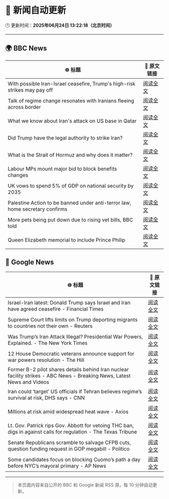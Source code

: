 # 🧠 新闻自动更新

🕒 更新时间：**2025年06月24日 13:22:18（北京时间）**

---

## 🌍 BBC News

| 🌐 标题 | 🔗 原文链接 |
|--------|-------------|
| With possible Iran-Israel ceasefire, Trump's high-risk strikes may pay off | [阅读全文](https://www.bbc.com/news/articles/cdr3yxgjd6ro) |
| Talk of regime change resonates with Iranians fleeing across border | [阅读全文](https://www.bbc.com/news/articles/cy9xl4nrq8wo) |
| What we know about Iran's attack on US base in Qatar | [阅读全文](https://www.bbc.com/news/articles/cdjxdgjpd48o) |
| Did Trump have the legal authority to strike Iran? | [阅读全文](https://www.bbc.com/news/articles/c4gkw04yze1o) |
| What is the Strait of Hormuz and why does it matter? | [阅读全文](https://www.bbc.com/news/articles/c78n6p09pzno) |
| Labour MPs mount major bid to block benefits changes | [阅读全文](https://www.bbc.com/news/articles/c8d6947ej5ro) |
| UK vows to spend 5% of GDP on national security by 2035 | [阅读全文](https://www.bbc.com/news/articles/c07dk90d94vo) |
| Palestine Action to be banned under anti-terror law, home secretary confirms | [阅读全文](https://www.bbc.com/news/articles/c4g83l33wdeo) |
| More pets being put down due to rising vet bills, BBC told | [阅读全文](https://www.bbc.com/news/articles/ce9xjmz70m5o) |
| Queen Elizabeth memorial to include Prince Philip | [阅读全文](https://www.bbc.com/news/articles/cy8g98zxgg6o) |

## 📰 Google News

| 🌐 标题 | 🔗 原文链接 |
|--------|-------------|
| Israel-Iran latest: Donald Trump says Israel and Iran have agreed ceasefire - Financial Times | [阅读全文](https://news.google.com/rss/articles/CBMicEFVX3lxTE9vdFRKVmU4VnpacWZuTzNtaEtYNV9MLS1YbHpiRGxVb090Wmg3YVhTNm0yLTc0RGlmN0RSRTFrY0RFaEd1X0U5ZWVtYS1ULTNWVWIxTThQUmdfbmlwZUZucUFfV1h2bmFtTDVnR2o4YWw?oc=5) |
| Supreme Court lifts limits on Trump deporting migrants to countries not their own - Reuters | [阅读全文](https://news.google.com/rss/articles/CBMiwwFBVV95cUxNVjRTNmRRNURMc01CWmFHX3pMUk1VZXA3SzZ0Y2tNVmVaTVhmcW9Lc2U2NGxsWkFFZ01TZ1JKU3dCZTJPYnZvOGJhTG9TT1FKdThTRjMzYklfUl9CYW01SEk5MlZndDN2VW5RbURiLWtaVnAzMlRhZjlmdmZ6UkJCS05yM2RyWXFQSG14M2lYOFlWVUpmUjBSNWdyZng3Yk5FRmo2bVpKNVVFcXlPREN2eVd2NXdXSWFGdW5WQ0dUeEhpc1k?oc=5) |
| Was Trump’s Iran Attack Illegal? Presidential War Powers, Explained. - The New York Times | [阅读全文](https://news.google.com/rss/articles/CBMijwFBVV95cUxNejNKckRUeXc5c3N1bzJ2bTN4SUNpbFBwZlRkeUhXaENGbHNBTS1pQTNYaTVYckVwTG5YRDlFUG1BVGZ5SVBsOG1ZOWV4YloyUlN5dUhJSzR2TDVHXzZpLVItTERIbjVwN1VuU3N1UDR3OW9LOFZOeHN3ckNHUUx2MkhTd21oU0x0MVNCc21WRQ?oc=5) |
| 12 House Democratic veterans announce support for war powers resolution - The Hill | [阅读全文](https://news.google.com/rss/articles/CBMikwFBVV95cUxNYldRR29QSThYU3o0X3FJM1d0WXc3WTVMc1hVNmRISTlVZm5DV2syck1BdzRCSDdRRExCZGxiWE9pMHdmeUtuZ05ZWWV6Zkhoaldqc3FCWDJvUzRwSXFDSWdwQ3ZLbmp6Mmc5Z1pkVGItV1NMS2tPMlJrRHJ4dWx2RHVZZFFRUzRnWjZIVWM5dXptQ3PSAZgBQVVfeXFMTjFwN000MUo1MUYtN3BqOXlON0hOVG9SMmxObVZ6b01XdXMzLWtJM0RLSE9id2tCNWJubXotVnBYWkxxR2dYUWFzT24tVmVnQjhORnhBNnhmWTdrWUN1T3VBVjRnUVNoajFNNXZuRHYzWUFVNm5wNzRtQllEcmhWZGJFWHM2Y25kcHdJenJmckJKTk9LUkVSWko?oc=5) |
| Former B-2 pilot shares details behind Iran nuclear facility strikes - ABC News - Breaking News, Latest News and Videos | [阅读全文](https://news.google.com/rss/articles/CBMinAFBVV95cUxNd21fenJ5aEcxWnltVDdpZmdvcG0zMUkzd3ZTR196VW4tVVRFM01xTklGbkdKWS1mVUVIajRqaEN0WGtoUHBRUzhyYjlJa3lyY25RS2dPN0xjX0xKSzB0QTFxbWhrV05KQ1dLckVTQUp5ZGdJQkZzMEE1QjJURzY3S0hDM1o4c1BKRS1aNk10Y2xQQkFHUTZfcTNzUlLSAaIBQVVfeXFMTndSNU1XTk1WcEpnU0Zac0hYajRZNzRpbTNzeXRZQU01X0luRFoydW1NeHJiNWhNRnZJWDBnc3RieVR1aE9POF8yeVoyNVM1QjBHd1BkblBsWUFISXhUUndSanl5cFUyUUI0OGVnemZNbjhwM0VNYzU3SVVOd1IxVEJLdTlQbGpFU21rQlk3RFg1MDF4eGg0bUhLOU9uc3VNekx3?oc=5) |
| Iran could ‘target’ US officials if Tehran believes regime’s survival at risk, DHS says - CNN | [阅读全文](https://news.google.com/rss/articles/CBMiigFBVV95cUxNMlBBZThueUpIc0pGYWtkTDlnX3FOSndpcC1mLU9EaHhHenhkcWtoV29rYndPOVRfYWJLT0hINzI1T3dsdEI2bUxHZnFoNnViRnVKaExzSktNeW1sZmJadGFqRHMxNmI0MEhVU1F5Mi04X0FRTDJOdHZfMUJYbW1qREhzR2NLdlNoT3fSAY8BQVVfeXFMTVUtN1Z4cWhDVTVyLVIxTF9vdEgxSHFYUVZpM1AtTlJyNVZJZnE0N1NhbFJSYVlZVm9mS3hMZWFyUk9NYi1qZVVuSzZXaG5zZlJOMjFtclFPdzFPVUpxNElyYVZrbzNzeGJWZlIwVGtidUZUR01vNW9uVXNKS1RxWVJBNGVzXzhxQms1VU1CT3M?oc=5) |
| Millions at risk amid widespread heat wave - Axios | [阅读全文](https://news.google.com/rss/articles/CBMiVEFVX3lxTE80MEVRNzRsSmJTSC10M29hZ0FTaGxtMEUxRzVWdk1nanBwdGI5Z19Bb0N6clFhVTlEdjQ3UWVTUnhjVDNicWtZU2N0Y2NGVFZtVXpHdw?oc=5) |
| Lt. Gov. Patrick rips Gov. Abbott for vetoing THC ban, digs in against calls for regulation - The Texas Tribune | [阅读全文](https://news.google.com/rss/articles/CBMikgFBVV95cUxQdFZBRTdKalkxeFNCNEg3alA0QUUxQ1htelFyemhwc0o2aUZ5dDBsTnppSUlZbFVxMzlwUTRhZXJIa3VHOF9CYmdxaEoyVWg5cVpYRHc3dndJdXhrVG1ud1AwcjNEX2IyaHh5eGRFd093LXFoY09YU1lIX3k1bFRqcWREZjdkbWowNGNxa1lYU1ZPZw?oc=5) |
| Senate Republicans scramble to salvage CFPB cuts, question funding request in GOP megabill - Politico | [阅读全文](https://news.google.com/rss/articles/CBMirAFBVV95cUxQWklDMmV6MHNfdFAwNmFwQXE3OG92RG5wM0NSa2M0dFByYzd1VGY4dFZhVHljWkUxdUxzU1hVanBFOGFhOTNQWW0yLTFiZmJLSGtKZVBsV1JvSW01eV9RZVlDQXNMbFYxSVlqWHVMYjgxQnliZl9sMFc3ZDFrSUVhbTJ2bFRTd1Y2cFpzVUI2TDVickk0NEZqT0F6RFlGM0xBenZMVFhkbjV2UTMx?oc=5) |
| Some candidates focus on blocking Cuomo’s path a day before NYC’s mayoral primary - AP News | [阅读全文](https://news.google.com/rss/articles/CBMilAFBVV95cUxON05LRnM2bV82Nkc0bTRaakE1VExrZ1lMQW9HSTZZQ2xEclNwU1ptS0VQWEdzNUtYQkNIams1VDR0SEpIdEktdHVZenp3bFU5a3hKOExkZFVpWE1xWG15bGxVTHVkSlJxdWhfbElfajBkRF9JYkhjcExhc1ZLRjRSLXhLZTFqRVJfRDhmR3dCT1ZSbkpD?oc=5) |

---
> 本页面内容来自公开的 BBC 和 Google 新闻 RSS 源，每 10 分钟自动更新。